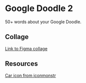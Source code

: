 # Google Doodle 2
50+ words about your Google Doodle.

## Collage
[Link to Figma collage](https://www.figma.com/file/T4t7qaSIBgV10p4FccRw3p/Google-Doodle-Doo?node-id=0%3A1)

## Resources
[Car icon from iconmonstr](https://iconmonstr.com/car-2-svg/)

